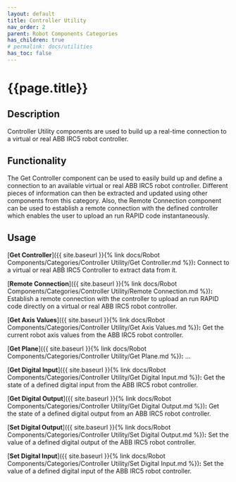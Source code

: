 ```yaml
---
layout: default
title: Controller Utility
nav_order: 2
parent: Robot Components Categories
has_children: true
# permalink: docs/utilities
has_toc: false
---
```


# **{{page.title}}**

## **Description**

Controller Utility components are used to build up a real-time connection to a virtual or real ABB IRC5 robot controller.

## **Functionality**

The Get Controller component can be used to easily build up and define a connection to an available virtual or real ABB IRC5 robot controller. Different pieces of information can then be extracted and updated using other components from this category. Also, the Remote Connection component can be used to establish a remote connection with the defined controller which enables the user to upload an run RAPID code instantaneously.

## **Usage**

[**Get Controller**]({{ site.baseurl }}{% link docs/Robot Components/Categories/Controller Utility/Get Controller.md %})**:** Connect to a virtual or real ABB IRC5 Controller to extract data from it.

[**Remote Connection**]({{ site.baseurl }}{% link docs/Robot Components/Categories/Controller Utility/Remote Connection.md %})**:** Establish a remote connection with the controller to upload an run RAPID code directly on a virtual or real ABB IRC5 robot controller.

[**Get Axis Values**]({{ site.baseurl }}{% link docs/Robot Components/Categories/Controller Utility/Get Axis Values.md %})**:** Get the current robot axis values from the ABB IRC5 robot controller.

[**Get Plane**]({{ site.baseurl }}{% link docs/Robot Components/Categories/Controller Utility/Get Plane.md %})**:** ...

[**Get Digital Input**]({{ site.baseurl }}{% link docs/Robot Components/Categories/Controller Utility/Get Digital Input.md %})**:** Get the state of a defined digital input from the ABB IRC5 robot controller.

[**Get Digital Output**]({{ site.baseurl }}{% link docs/Robot Components/Categories/Controller Utility/Get Digital Output.md %})**:** Get the state of a defined digital output from an ABB IRC5 robot controller.

[**Set Digital Output**]({{ site.baseurl }}{% link docs/Robot Components/Categories/Controller Utility/Set Digital Output.md %})**:** Set the value of a defined digital output of the ABB IRC5 robot controller.

[**Set Digital Input**]({{ site.baseurl }}{% link docs/Robot Components/Categories/Controller Utility/Set Digital Input.md %})**:** Set the value of a defined digital input of the ABB IRC5 robot controller.